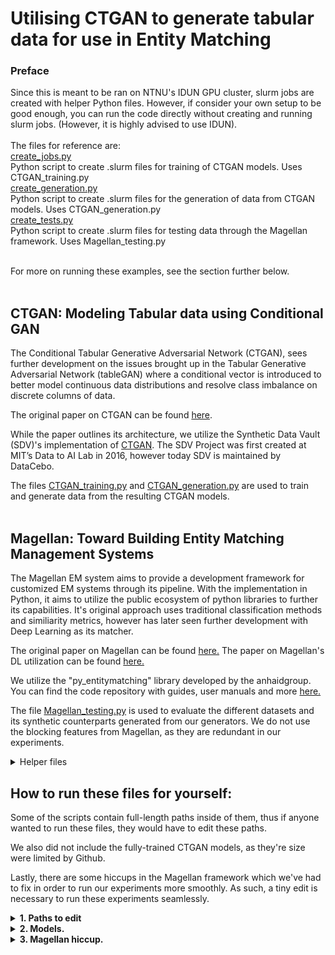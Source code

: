 # Utilising CTGAN to generate tabular data for use in Entity Matching

### Preface

Since this is meant to be ran on NTNU's IDUN GPU cluster, slurm jobs are created with helper Python files. However, if consider your own setup to be good enough, you can run the code directly without creating and running slurm jobs. (However, it is highly advised to use IDUN). 
<br>
<br>
The files for reference are:
<br>
[create_jobs.py](./create_jobs.py)<br>
Python script to create .slurm files for training of CTGAN models. Uses CTGAN_training.py
<br>
[create_generation.py](./create_generation.py)<br>
Python script to create .slurm files for the generation of data from CTGAN models. Uses CTGAN_generation.py
<br>
[create_tests.py](./create_tests.py)<br>
Python script to create .slurm files for testing data through the Magellan framework. Uses Magellan_testing.py

<br>
For more on running these examples, see the section further below.
<br>
<br>

## CTGAN: Modeling Tabular data using Conditional GAN

The Conditional Tabular Generative Adversarial Network (CTGAN), sees further development on the issues brought up in the Tabular Generative Adversarial Network (tableGAN) where a conditional vector is introduced to better model continuous data distributions and resolve class imbalance on discrete columns of data. 

The original paper on CTGAN can be found [here](https://arxiv.org/abs/1907.00503).

While the paper outlines its architecture, we utilize the Synthetic Data Vault (SDV)'s implementation of [CTGAN](https://sdv.dev/SDV/user_guides/single_table/ctgan.html). The SDV Project was first created at MIT’s Data to AI Lab in 2016, however today SDV is maintained by DataCebo. 

The files [CTGAN_training.py](./CTGAN_training.py) and [CTGAN_generation.py](./CTGAN_generation.py) are used to train and generate data from the resulting CTGAN models.
<br>
<br>

## Magellan: Toward Building Entity Matching Management Systems

The Magellan EM system aims to provide a development framework for customized EM systems through its pipeline. With the implementation in Python, it aims to utilize the public ecosystem of python libraries to further its capabilities. It's original approach uses traditional classification methods and similiarity metrics, however has later seen further development with Deep Learning as its matcher. 

The original paper on Magellan can be found [here.](https://pages.cs.wisc.edu/~anhai/papers1/magellan-sigmodrec18.pdf)
The paper on Magellan's DL utilization can be found [here.](https://pages.cs.wisc.edu/~anhai/papers1/deepmatcher-sigmod18.pdf)

We utilize the "py_entitymatching" library developed by the anhaidgroup. You can find the code repository with guides, user manuals and more [here.](https://github.com/anhaidgroup/py_entitymatching)

The file [Magellan_testing.py](./Magellan_testing.py) is used to evaluate the different datasets and its synthetic counterparts generated from our generators. We do not use the blocking features from Magellan, as they are redundant in our experiments. 

<details><summary>Helper files</summary>
<p>

#### [create_parser.py](./create_parser.py)
Magellan and Ditto require different formats for their datasets. This file is used to create .slurm jobs for parsing data. It uses the [parse_data.py](./parse_data.py) script to parse data from text based Ditto formats to dataframe based Magellan formats, and vice versa.

#### [create_datasets.py](./create_datasets.py)
This file is used to combine the real data with the generated data, creating the datasets that are used in experiments in the process.

#### [make_graphs.py](./make_graphs.py)
This file loads in the result files from the "Results" directory, and generate plots based on the files values.

#### [rename_files.py](./rename_files.py)
This file simply renames some of the files from the synthetic datasets. A simple naming convention error on the Augmentation and GPT-2 generated datasets caused the need for this.


</p>
</details>

## How to run these files for yourself:

Some of the scripts contain full-length paths inside of them, thus if anyone wanted to run these files, they would have to edit these paths.

We also did not include the fully-trained CTGAN models, as they're size were limited by Github. 

Lastly, there are some hiccups in the Magellan framework which we've had to fix in order to run our experiments more smoothly. As such, a tiny edit is necessary to run these experiments seamlessly. 

<details><summary><b>1. Paths to edit</b></summary>

#### 1. create_datasets.py
On line 20: <br>
```IDUN_PATH = r'/cluster/home/alekssim/Documents/IDUN/Idun/CTGAN/'```<br>
Change to: <br>
```IDUN_PATH = r'<your_directory>/Idun/CTGAN/'```<br>

#### 2. create_generation.py
On line 4: <br>
```script_path = r"/cluster/home/alekssim/Documents/IDUN/Idun/CTGAN/CTGAN_generation.py"```<br>
Change to:<br>
```script_path = r"<your_directory>/Idun/CTGAN/CTGAN_generation.py"```<br>

On line 54: <br>
```jobs_dir = r'/cluster/home/alekssim/Documents/IDUN/Idun/CTGAN/gen_jobs/'```<br>
Change to:<br>
```jobs_dir = r'<your_directory>/Idun/CTGAN/gen_jobs/'```<br>

On line 88: <br>
```file.write(f"sbatch {name}.slurm alekssim\n")```<br>
Change to:<br>
```file.write(f"sbatch {name}.slurm <your_IDUN_user>\n")```<br>

#### 3. create_jobs.py
On line 4: <br>
```script_path = r"/cluster/home/alekssim/Documents/IDUN/Idun/CTGAN/CTGAN_training.py"```<br>
Change to:<br>
```script_path = r"<your_directory>/Idun/CTGAN/CTGAN_training.py"```<br>

On line 52: <br>
```jobs_dir = r'/cluster/home/alekssim/Documents/IDUN/Idun/CTGAN/jobs/'```<br>
Change to:<br>
```jobs_dir = r'<your_directory>/Idun/CTGAN/jobs/'```<br>

On line 86: <br>
```file.write(f"sbatch {name}.slurm alekssim\n")```<br>
Change to:<br>
```file.write(f"sbatch {name}.slurm <your_IDUN_user>\n")```<br>

#### 4. create_parser.py
On line 11: <br>
```script_path = r"/cluster/home/alekssim/Documents/IDUN/Idun/CTGAN/parse_data.py"```<br>
Change to:<br>
```script_path = r"<your_directory>/Idun/CTGAN/parse_data.py"```<br>

On line 62: <br>
```jobs_dir = r'/cluster/home/alekssim/Documents/IDUN/Idun/CTGAN/parse_jobs/'```<br>
Change to:<br>
```jobs_dir = r'<your_directory>/Idun/CTGAN/parse_jobs/'```<br>

On line 99: <br>
```file.write(f"sbatch {name}.slurm alekssim\n")```<br>
Change to:<br>
```file.write(f"sbatch {name}.slurm <your_IDUN_user>\n")```<br>

#### 5. create_tests.py
On line 24: <br>
```script_path = r"/cluster/home/alekssim/Documents/IDUN/Idun/CTGAN/Magellan_testing.py"```<br>
Change to:<br>
```script_path = r"<your_directory>/Idun/CTGAN/Magellan_testing.py"```<br>

On line 90: <br>
```jobs_dir = r'/cluster/home/alekssim/Documents/IDUN/Idun/CTGAN/match_jobs/'```<br>
Change to:<br>
```jobs_dir = r'<your_directory>/Idun/CTGAN/match_jobs/'```<br>

On line 102: <br>
```file.write(f"sbatch {name}.slurm alekssim\n")```<br>
Change to:<br>
```file.write(f"sbatch {name}.slurm <your_IDUN_user>\n")```<br>

#### 6. CTGAN_generation.py
On line 25: <br>
```model_dir = r'/cluster/home/alekssim/Documents/IDUN/Idun/CTGAN/Models/'```<br>
Change to:<br>
```model_dir = r'<your_directory>/Idun/CTGAN/Models/'```<br>

On line 28 and 29: <br>
```datasets_dir = r'/cluster/home/alekssim/Documents/IDUN/Idun/CTGAN/Datasets/'```<br>
```synth_dir = r'/cluster/home/alekssim/Documents/IDUN/Idun/CTGAN/Datasets_Synth/Magellan/'```<br>

Change to:<br>
```datasets_dir = r'<your_directory>/Idun/CTGAN/Datasets/'```<br>
```synth_dir = r'<your_directory>/Idun/CTGAN/Datasets_Synth/Magellan/'```<br>

#### 7. CTGAN_training.py
On line 21: <br>
```model_dir = r'/cluster/home/alekssim/Documents/IDUN/Idun/CTGAN/Models'```<br>
Change to:<br>
```model_dir = r'<your_directory>/Idun/CTGAN/Models/'```<br>

On line 24: <br>
```datasets_dir = r'/cluster/home/alekssim/Documents/IDUN/Idun/CTGAN/Datasets/'```<br>
Change to:<br>
```datasets_dir = r'<your_directory>/Idun/CTGAN/Datasets/'```<br>

#### 8. Magellan_testing.py
On line 44: <br>
```datasets_dir = r'/cluster/home/alekssim/Documents/IDUN/Idun/CTGAN/Datasets/'```<br>
Change to:<br>
```datasets_dir = r'<your_directory>/Idun/CTGAN/Datasets/'```<br>

On line 49-58: <br>
```synth_dir = r'/cluster/home/alekssim/Documents/IDUN/Idun/CTGAN/Datasets_Synth/Magellan/<generator>/'```<br>
Change to:<br>
```synth_dir = r'<your_directory>/Idun/CTGAN/Datasets_Synth/Magellan/<generator>/'```<br>

On line 384:<br>
```temp_C_dir = r"/cluster/home/alekssim/Documents/IDUN/Idun/CTGAN/Datasets/Temp_Tables"```<br>
Change to:<br>
```temp_C_dir = r"<your_directory>/Idun/CTGAN/Datasets/Temp_Tables"```<br>

On line 572:<br>
```result_dir = r"/cluster/home/alekssim/Documents/IDUN/Idun/CTGAN/Results/"```<br>
Change to:<br>
```result_dir = r"<your_directory>/Idun/CTGAN/Results/"```<br>

#### 9. make_graphs.py
On line 44: <br>
```save_score_path = r"C:\Users\aleks\Desktop\Master Thesis\Idun\CTGAN\Results" + os.sep + plot_type + ".csv"```<br>
Change to:<br>
```save_score_path = r"<your_directory>\Idun\CTGAN\Results" + os.sep + plot_type + ".csv"```<br>

#### 10. make_graphs.py
On line 21: <br>
```dataset_orig_data = r'/cluster/home/alekssim/Documents/IDUN/Idun/CTGAN/Datasets/'```<br>
Change to:<br>
```dataset_orig_data = r'<your_directory>/Idun/CTGAN/Datasets/'```<br>

On line 25-29:<br>
```datasets_dir = r'/cluster/home/alekssim/Documents/IDUN/Idun/CTGAN/Datasets_Synth/Magellan/'```<br>
```datasets_goal_dir = r'/cluster/home/alekssim/Documents/IDUN/Idun/CTGAN/Datasets_Synth/Ditto/'```<br>

Change to:<br>
```datasets_dir = r'<your_directory>/Idun/CTGAN/Datasets_Synth/Magellan/'```<br>
```datasets_goal_dir = r'<your_directory>/Idun/CTGAN/Datasets_Synth/Ditto/'```<br>

</details>

<details><summary><b>2. Models.</b></summary>
<br>

As previously stated, the models trained were too big for GitHub. However, to skip the lengthy procedure of training each model again, the models can be downloaded [here.](https://mega.nz/file/kWFE3RTJ#0RKAPHafFShhNI92084hwpNI4KiRDXUF13hmRUj6JsQ)

Simply un-zip the file, and move the "Models" folder into the "CTGAN" folder.

</details>


<details><summary><b>3. Magellan hiccup.</b></summary>
<br>

Magellan needs attribute correspondance for generating feature_tables for its matching procedure. However, this function can sometimes pick up multiple attribute correspondaces and require manual work to be configured correctly. 

We have slightly adjusted a file inside of the py_entitymatching library to combat this. Simply download the file [here.](https://mega.nz/file/lSt2nQrL#zujF_FcPfaoBShViHRse5WvOKXn1ltUdB5hPGMdPbAw), and replace the corresponding file inside of the py_entitymatching library folder. This is usually found in your python directory, in **[../site-packages/py_entitymatching/feature]**.

If this sounds too grevious of a task, simply run Magellan_testing.py until it throws an error pointing to the file in question. It will usually accompany the path to the file required to be replaced. 

</details>
